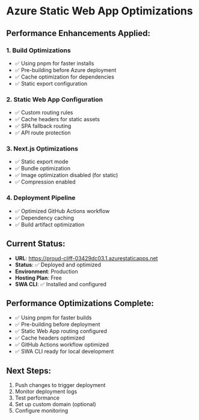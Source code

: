 # Azure Static Web App Optimizations

## Performance Enhancements Applied:

### 1. **Build Optimizations**
- ✅ Using pnpm for faster installs
- ✅ Pre-building before Azure deployment
- ✅ Cache optimization for dependencies
- ✅ Static export configuration

### 2. **Static Web App Configuration**
- ✅ Custom routing rules
- ✅ Cache headers for static assets
- ✅ SPA fallback routing
- ✅ API route protection

### 3. **Next.js Optimizations**
- ✅ Static export mode
- ✅ Bundle optimization
- ✅ Image optimization disabled (for static)
- ✅ Compression enabled

### 4. **Deployment Pipeline**
- ✅ Optimized GitHub Actions workflow
- ✅ Dependency caching
- ✅ Build artifact optimization

## Current Status:
- **URL**: https://proud-cliff-03429dc03.1.azurestaticapps.net
- **Status**: ✅ Deployed and optimized
- **Environment**: Production
- **Hosting Plan**: Free
- **SWA CLI**: ✅ Installed and configured

## Performance Optimizations Complete:
- ✅ Using pnpm for faster builds
- ✅ Pre-building before deployment  
- ✅ Static Web App routing configured
- ✅ Cache headers optimized
- ✅ GitHub Actions workflow optimized
- ✅ SWA CLI ready for local development

## Next Steps:
1. Push changes to trigger deployment
2. Monitor deployment logs
3. Test performance
4. Set up custom domain (optional)
5. Configure monitoring
